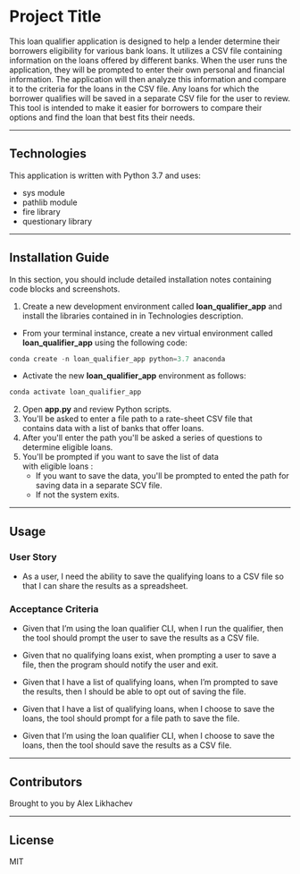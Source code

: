 # Project Title

This loan qualifier application is designed to help a lender determine their borrowers eligibility for various bank loans. It utilizes a CSV file containing information on the loans offered by different banks. When the user runs the application, they will be prompted to enter their own personal and financial information. The application will then analyze this information and compare it to the criteria for the loans in the CSV file. Any loans for which the borrower qualifies will be saved in a separate CSV file for the user to review. This tool is intended to make it easier for borrowers to compare their options and find the loan that best fits their needs.

---

## Technologies

This application is written with Python 3.7 and uses:
   * sys module
   * pathlib module
   * fire library
   * questionary library
   

---

## Installation Guide

In this section, you should include detailed installation notes containing code blocks and screenshots.

1. Create a new development environment called **loan_qualifier_app** and install the libraries contained in in Technologies description.
* From your terminal instance, create a nev virtual environment called **loan_qualifier_app** using the following code:

```python
conda create -n loan_qualifier_app python=3.7 anaconda 
```
* Activate the new **loan_qualifier_app** environment as follows:

```python
conda activate loan_qualifier_app  
```
2. Open **app.py** and review Python scripts.  
3. You'll be asked to enter a file path to a rate-sheet CSV file that contains data with a list of banks that offer loans.
4. After you'll enter the path you'll be asked a series of questions to determine eligible loans.
5. You'll be prompted if you want to save the list of data with eligible loans :
   * If you want to save the data, you'll be prompted to ented the path for saving data in a separate SCV file.
   * If not the system exits.  
---

## Usage

### User Story
* As a user, I need the ability to save the qualifying loans to a CSV file so    that I can share the results as a spreadsheet.

### Acceptance Criteria
* Given that I’m using the loan qualifier CLI, when I run the qualifier, then the tool should prompt the user to save the results as a CSV file.

* Given that no qualifying loans exist, when prompting a user to save a file, then the program should notify the user and exit.

* Given that I have a list of qualifying loans, when I’m prompted to save the results, then I should be able to opt out of saving the file.

* Given that I have a list of qualifying loans, when I choose to save the loans, the tool should prompt for a file path to save the file.

* Given that I’m using the loan qualifier CLI, when I choose to save the loans, then the tool should save the results as a CSV file.

---

## Contributors
Brought to you by Alex Likhachev

---

## License

MIT
